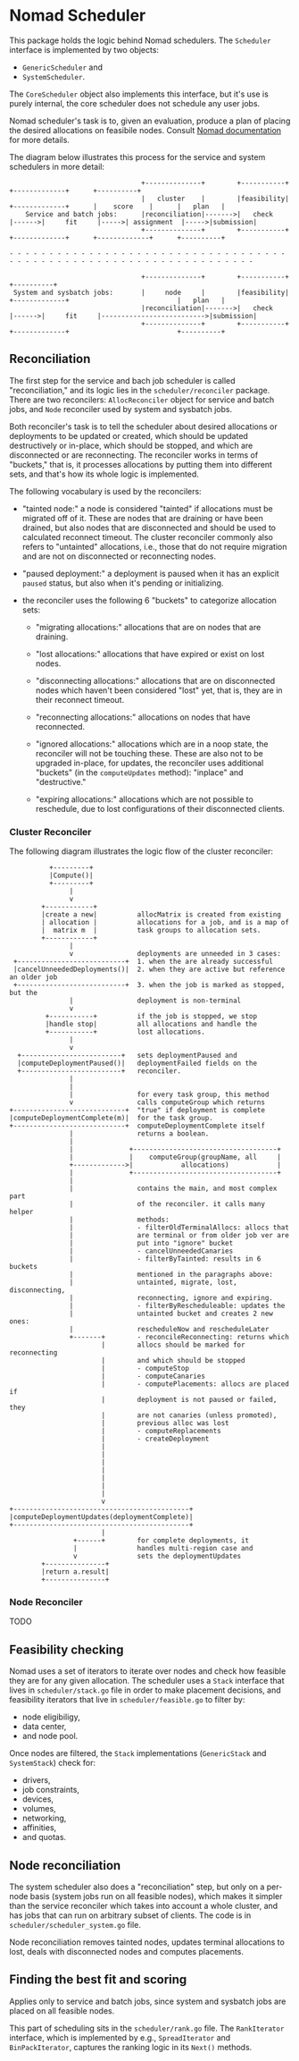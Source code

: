 # Nomad Scheduler

This package holds the logic behind Nomad schedulers. The `Scheduler` interface
is implemented by two objects:

- `GenericScheduler` and
- `SystemScheduler`.

The `CoreScheduler` object also implements this interface, but it's use is
purely internal, the core scheduler does not schedule any user jobs.

Nomad scheduler's task is to, given an evaluation, produce a plan of placing the
desired allocations on feasibile nodes. Consult [Nomad documentation][0] for
more details.

The diagram below illustrates this process for the service and system schedulers
in more detail:

```
                                 +--------------+        +-----------+                            +-------------+      +----------+
                                 |   cluster    |        |feasibility|       +-------------+      |    score    |      |   plan   |
    Service and batch jobs:      |reconciliation|------->|   check   |------>|     fit     |----->| assignment  |----->|submission|
                                 +--------------+        +-----------+       +-------------+      +-------------+      +----------+

- - - - - - - - - - - - - - - - - - - - - - - - - - - - - - - - - - - - - - - - - - - - - - - - - - - - - - - - - - - - - - - - - -

                                 +--------------+        +-----------+                                                 +----------+
 System and sysbatch jobs:       |     node     |        |feasibility|       +-------------+                           |   plan   |
                                 |reconciliation|------->|   check   |------>|     fit     |-------------------------->|submission|
                                 +--------------+        +-----------+       +-------------+                           +----------+
```

## Reconciliation

The first step for the service and bach job scheduler is called
"reconciliation," and its logic lies in the `scheduler/reconciler` package.
There are two reconcilers: `AllocReconciler` object for service and batch jobs,
and `Node` reconciler used by system and sysbatch jobs.

Both reconciler's task is to tell the scheduler about desired allocations or
deployments to be updated or created, which should be updated destructively or
in-place, which should be stopped, and which are disconnected or are
reconnecting. The reconciler works in terms of "buckets," that is, it processes
allocations by putting them into different sets, and that's how its whole logic
is implemented.

The following vocabulary is used by the reconcilers:

- "tainted node:" a node is considered "tainted" if allocations must be migrated
off of it. These are nodes that are draining or have been drained, but also
nodes that are disconnected and should be used to calculated reconnect timeout.
The cluster reconciler commonly also refers to "untainted" allocations, i.e.,
those that do not require migration and are not on disconnected or reconnecting
nodes.

- "paused deployment:" a deployment is paused when it has an explicit `paused`
status, but also when it's pending or initializing.

- the reconciler uses the following 6 "buckets" to categorize allocation sets:

  - "migrating allocations:" allocations that are on nodes that are draining.

  - "lost allocations:" allocations that have expired or exist on lost nodes.

  - "disconnecting allocations:" allocations that are on disconnected nodes
    which haven't been considered "lost" yet, that is, they are in their reconnect
    timeout.

  - "reconnecting allocations:" allocations on nodes that have reconnected.

  - "ignored allocations:" allocations which are in a noop state, the reconciler
     will not be touching these. These are also not to be upgraded in-place,
     for updates, the reconciler uses additional "buckets" (in the `computeUpdates`
     method): "inplace" and "destructive."

  - "expiring allocations:" allocations which are not possible to reschedule, due
     to lost configurations of their disconnected clients.

### Cluster Reconciler

The following diagram illustrates the logic flow of the cluster reconciler:

```
          +---------+
          |Compute()|
          +---------+
               |
               v
        +------------+
        |create a new|          allocMatrix is created from existing
        | allocation |          allocations for a job, and is a map of
        |  matrix m  |          task groups to allocation sets.
        +------------+
               |
               v                deployments are unneeded in 3 cases:
 +---------------------------+  1. when the are already successful
 |cancelUnneededDeployments()|  2. when they are active but reference an older job
 +---------------------------+  3. when the job is marked as stopped, but the
               |                deployment is non-terminal
               v
         +-----------+          if the job is stopped, we stop
         |handle stop|          all allocations and handle the
         +-----------+          lost allocations.
               |
               v
  +-------------------------+   sets deploymentPaused and
  |computeDeploymentPaused()|   deploymentFailed fields on the
  +-------------------------+   reconciler.
               |
               |
               |                for every task group, this method
               v                calls computeGroup which returns
+----------------------------+  "true" if deployment is complete
|computeDeploymentComplete(m)|  for the task group.
+----------------------------+  computeDeploymentComplete itself
               |                returns a boolean.
               |
               |              +------------------------------------+
               |              |    computeGroup(groupName, all     |
               +------------->|            allocations)            |
               |              +------------------------------------+
               |
               |                contains the main, and most complex part
               |                of the reconciler. it calls many helper
               |                methods:
               |                - filterOldTerminalAllocs: allocs that
               |                are terminal or from older job ver are
               |                put into "ignore" bucket
               |                - cancelUnneededCanaries
               |                - filterByTainted: results in 6 buckets
               |                mentioned in the paragraphs above:
               |                untainted, migrate, lost, disconnecting,
               |                reconnecting, ignore and expiring.
               |                - filterByRescheduleable: updates the
               |                untainted bucket and creates 2 new ones:
               |                rescheduleNow and rescheduleLater
               +-------+        - reconcileReconnecting: returns which
                       |        allocs should be marked for reconnecting
                       |        and which should be stopped
                       |        - computeStop
                       |        - computeCanaries
                       |        - computePlacements: allocs are placed if
                       |        deployment is not paused or failed, they
                       |        are not canaries (unless promoted),
                       |        previous alloc was lost
                       |        - computeReplacements
                       |        - createDeployment
                       |
                       |
                       |
                       |
                       |
                       |
                       |
                       v
+--------------------------------------------+
|computeDeploymentUpdates(deploymentComplete)|
+--------------------------------------------+
                       |
                +------+        for complete deployments, it
                |               handles multi-region case and
                v               sets the deploymentUpdates
        +---------------+
        |return a.result|
        +---------------+
```

### Node Reconciler

TODO

## Feasibility checking

Nomad uses a set of iterators to iterate over nodes and check how feasible
they are for any given allocation. The scheduler uses a `Stack` interface that
lives in `scheduler/stack.go` file in order to make placement decisions, and
feasibility iterators that live in `scheduler/feasible.go` to filter by:

- node eligibiligy,
- data center,
- and node pool.

Once nodes are filtered, the `Stack` implementations (`GenericStack` and
`SystemStack`) check for:

- drivers,
- job constraints,
- devices,
- volumes,
- networking,
- affinities,
- and quotas.

## Node reconciliation

The system scheduler also does a "reconciliation" step, but only on a
per-node basis (system jobs run on all feasible nodes), which makes it
simpler than the service reconciler which takes into account a whole cluster,
and has jobs that can run on arbitrary subset of clients. The code is in
`scheduler/scheduler_system.go` file.

Node reconciliation removes tainted nodes, updates terminal allocations to lost,
deals with disconnected nodes and computes placements.

## Finding the best fit and scoring

Applies only to service and batch jobs, since system and sysbatch jobs are
placed on all feasible nodes.

This part of scheduling sits in the `scheduler/rank.go` file. The `RankIterator`
interface, which is implemented by e.g., `SpreadIterator` and `BinPackIterator`,
captures the ranking logic in its `Next()` methods.

[0]: https://developer.hashicorp.com/nomad/docs/concepts/scheduling/scheduling
